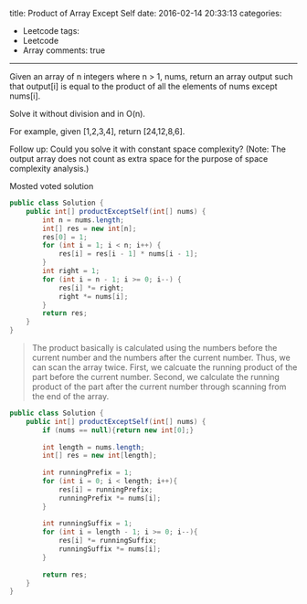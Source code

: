 title: Product of Array Except Self
date: 2016-02-14 20:33:13
categories:
- Leetcode
tags:
- Leetcode
- Array
comments: true
---

Given an array of n integers where n > 1, nums, return an array output such that output[i] is equal to the product of all the elements of nums except nums[i].

Solve it without division and in O(n).

For example, given [1,2,3,4], return [24,12,8,6].

Follow up:
Could you solve it with constant space complexity? (Note: The output array does not count as extra space for the purpose of space complexity analysis.)

Mosted voted solution

```java
public class Solution {
	public int[] productExceptSelf(int[] nums) {
		int n = nums.length;
		int[] res = new int[n];
		res[0] = 1;
		for (int i = 1; i < n; i++) {
			res[i] = res[i - 1] * nums[i - 1];
		}
		int right = 1;
		for (int i = n - 1; i >= 0; i--) {
			res[i] *= right;
			right *= nums[i];
		}
		return res;
	}
}
```


> The product basically is calculated using the numbers before the current number and the numbers after the current number. Thus, we can scan the array twice. First, we calcuate the running product of the part before the current number. Second, we calculate the running product of the part after the current number through scanning from the end of the array.


```java
public class Solution {
    public int[] productExceptSelf(int[] nums) {
        if (nums == null){return new int[0];}
        
        int length = nums.length;
        int[] res = new int[length];
        
        int runningPrefix = 1;
        for (int i = 0; i < length; i++){
            res[i] = runningPrefix;
            runningPrefix *= nums[i];
        }
        
        int runningSuffix = 1;
        for (int i = length - 1; i >= 0; i--){
            res[i] *= runningSuffix;
            runningSuffix *= nums[i];
        }
        
        return res;
    }
}
```